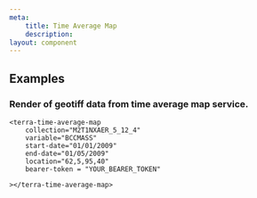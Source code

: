 ```yaml
---
meta:
    title: Time Average Map
    description:
layout: component
---
```

## Examples

### Render of geotiff data from time average map service. 
```html:preview
<terra-time-average-map
    collection="M2T1NXAER_5_12_4"
    variable="BCCMASS"
    start-date="01/01/2009"
    end-date="01/05/2009"
    location="62,5,95,40"
    bearer-token = "YOUR_BEARER_TOKEN"

></terra-time-average-map>
```
